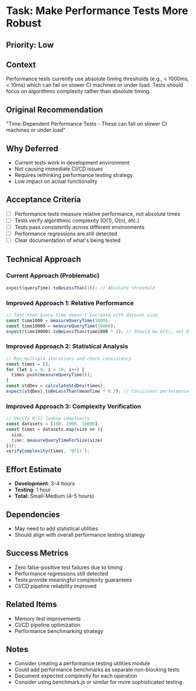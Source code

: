 # Task: Make Performance Tests More Robust

## Priority: Low

## Context
Performance tests currently use absolute timing thresholds (e.g., < 1000ms, < 10ms) which can fail on slower CI machines or under load. Tests should focus on algorithmic complexity rather than absolute timing.

## Original Recommendation
"Time-Dependent Performance Tests - These can fail on slower CI machines or under load"

## Why Deferred
- Current tests work in development environment
- Not causing immediate CI/CD issues
- Requires rethinking performance testing strategy
- Low impact on actual functionality

## Acceptance Criteria
- [ ] Performance tests measure relative performance, not absolute times
- [ ] Tests verify algorithmic complexity (O(1), O(n), etc.)
- [ ] Tests pass consistently across different environments
- [ ] Performance regressions are still detected
- [ ] Clear documentation of what's being tested

## Technical Approach

### Current Approach (Problematic)
```javascript
expect(queryTime).toBeLessThan(10); // Absolute threshold
```

### Improved Approach 1: Relative Performance
```javascript
// Test that query time doesn't increase with dataset size
const time1000 = measureQueryTime(1000);
const time10000 = measureQueryTime(10000);
expect(time10000).toBeLessThan(time1000 * 2); // Should be O(1), not O(n)
```

### Improved Approach 2: Statistical Analysis
```javascript
// Run multiple iterations and check consistency
const times = [];
for (let i = 0; i < 10; i++) {
  times.push(measureQueryTime());
}
const stdDev = calculateStdDev(times);
expect(stdDev).toBeLessThan(meanTime * 0.2); // Consistent performance
```

### Improved Approach 3: Complexity Verification
```javascript
// Verify O(1) lookup complexity
const datasets = [100, 1000, 10000];
const times = datasets.map(size => ({
  size,
  time: measureQueryTimeForSize(size)
}));
verifyComplexity(times, 'O(1)');
```

## Effort Estimate
- **Development**: 3-4 hours
- **Testing**: 1 hour
- **Total**: Small-Medium (4-5 hours)

## Dependencies
- May need to add statistical utilities
- Should align with overall performance testing strategy

## Success Metrics
- Zero false-positive test failures due to timing
- Performance regressions still detected
- Tests provide meaningful complexity guarantees
- CI/CD pipeline reliability improved

## Related Items
- Memory test improvements
- CI/CD pipeline optimization
- Performance benchmarking strategy

## Notes
- Consider creating a performance testing utilities module
- Could add performance benchmarks as separate non-blocking tests
- Document expected complexity for each operation
- Consider using benchmark.js or similar for more sophisticated testing